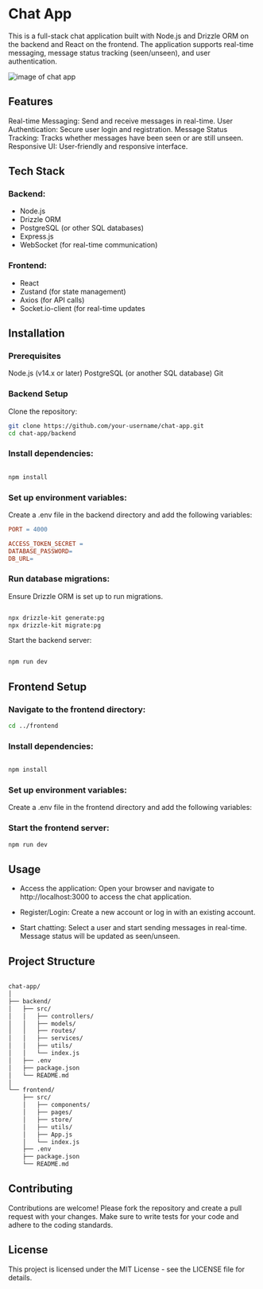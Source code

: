 # Chat App
This is a full-stack chat application built with Node.js and Drizzle ORM on the backend and React on the frontend. The application supports real-time messaging, message status tracking (seen/unseen), and user authentication.

![image of chat app](https://drive.google.com/file/d/1BYLV3hEPWIXzRc7nPzqeGJpzLh2qzj-n/view?usp=sharing)


## Features
Real-time Messaging: Send and receive messages in real-time.
User Authentication: Secure user login and registration.
Message Status Tracking: Tracks whether messages have been seen or are still unseen.
Responsive UI: User-friendly and responsive interface.


## Tech Stack

### Backend:

- Node.js
- Drizzle ORM
- PostgreSQL (or other SQL databases)
- Express.js
- WebSocket (for real-time communication)

### Frontend:

- React
- Zustand (for state management)
- Axios (for API calls)
- Socket.io-client (for real-time updates


## Installation

### Prerequisites
Node.js (v14.x or later)
PostgreSQL (or another SQL database)
Git
### Backend Setup
Clone the repository:

```bash
git clone https://github.com/your-username/chat-app.git
cd chat-app/backend
```

### Install dependencies:

```bash

npm install
```
### Set up environment variables:

Create a .env file in the backend directory and add the following variables:

```makefile
PORT = 4000

ACCESS_TOKEN_SECRET =
DATABASE_PASSWORD=
DB_URL=

```
### Run database migrations:

Ensure Drizzle ORM is set up to run migrations.

```bash

npx drizzle-kit generate:pg
npx drizzle-kit migrate:pg
```
Start the backend server:

```bash

npm run dev
```
## Frontend Setup
### Navigate to the frontend directory:

```bash
cd ../frontend
```
### Install dependencies:

```bash

npm install
```
### Set up environment variables:

Create a .env file in the frontend directory and add the following variables:


### Start the frontend server:

```bash
npm run dev
```
## Usage
- Access the application: Open your browser and navigate to http://localhost:3000 to access the chat application.

- Register/Login: Create a new account or log in with an existing account.

- Start chatting: Select a user and start sending messages in real-time. Message status will be updated as seen/unseen.

## Project Structure
```bash

chat-app/
│
├── backend/
│   ├── src/
│   │   ├── controllers/
│   │   ├── models/
│   │   ├── routes/
│   │   ├── services/
│   │   ├── utils/
│   │   └── index.js
│   ├── .env
│   ├── package.json
│   └── README.md
│
└── frontend/
    ├── src/
    │   ├── components/
    │   ├── pages/
    │   ├── store/
    │   ├── utils/
    │   ├── App.js
    │   └── index.js
    ├── .env
    ├── package.json
    └── README.md
```


## Contributing
Contributions are welcome! Please fork the repository and create a pull request with your changes. Make sure to write tests for your code and adhere to the coding standards.

## License
This project is licensed under the MIT License - see the LICENSE file for details.
